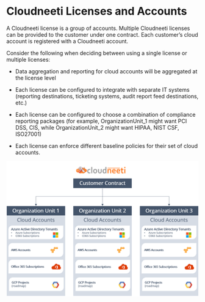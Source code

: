 # Cloudneeti Licenses and Accounts

A Cloudneeti license is a group of accounts. Multiple Cloudneeti licenses can be provided to the customer under one contract. Each customer’s cloud account is registered with a Cloudneeti account.  

Consider the following when deciding between using a single license or multiple licenses: 

*   Data aggregation and reporting for cloud accounts will be aggregated at the license level 

*   Each license can be configured to integrate with separate IT systems (reporting destinations, ticketing systems, audit report feed destinations, etc.) 

*   Each license can be configured to choose a combination of compliance reporting packages (for example, OrganizationUnit_1 might want PCI DSS, CIS, while OrganizationUnit_2 might want HIPAA, NIST CSF, ISO27001) 

*   Each license can enforce different baseline policies for their set of cloud accounts. 

![Cloudneeti Licenses and Accounts](.././images/licenses/Licenses.png#thumbnail)

 